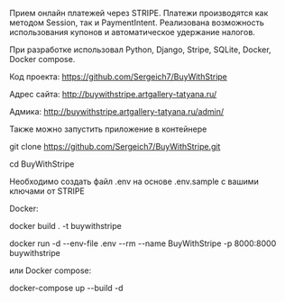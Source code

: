 Прием онлайн платежей через STRIPE.
Платежи производятся как методом Session, так и PaymentIntent.
Реализована возможность использования купонов и автоматическое удержание налогов.

При разработке использовал Python, Django, Stripe, SQLite, Docker, Docker compose.

Код проекта:
https://github.com/Sergeich7/BuyWithStripe

Адрес сайта:
http://buywithstripe.artgallery-tatyana.ru/

Адмика:
http://buywithstripe.artgallery-tatyana.ru/admin/

Также можно запустить приложение в контейнере

git clone https://github.com/Sergeich7/BuyWithStripe.git

cd BuyWithStripe

Необходимо создать файл .env на основе .env.sample с вашими ключами от STRIPE

Docker:

docker build . -t buywithstripe

docker run -d --env-file .env --rm --name BuyWithStripe -p 8000:8000 buywithstripe

или Docker compose:

docker-compose up --build -d

